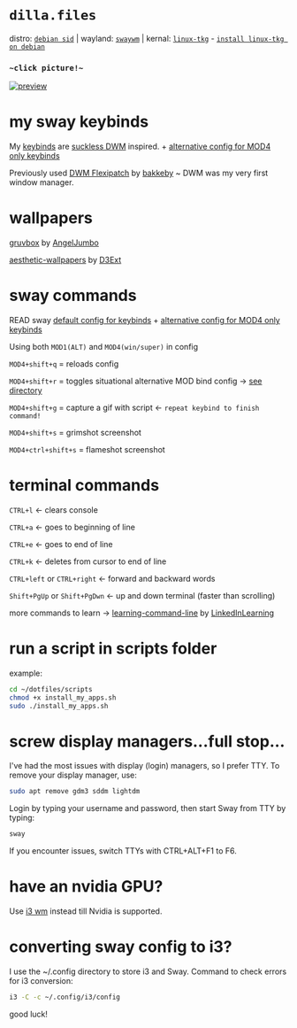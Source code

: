# `dilla.files`
distro: [`debian sid`](https://www.debian.org/releases/sid/) | wayland: [`swaywm`](https://github.com/swaywm/sway) | kernal: [`linux-tkg`](https://github.com/Frogging-Family/linux-tkg) - [`install linux-tkg on debian`](https://github.com/Frogging-Family/linux-tkg?tab=readme-ov-file#deb-debian-ubuntu-and-derivatives-and-rpm-fedora-suse-and-derivatives-based-distributions)

### `~click picture!~`
[![preview](https://i.imgur.com/1JOMnpC.png)](https://youtu.be/sL1O7zuQIuE)

# my sway keybinds

My [keybinds](https://github.com/dillacorn/dotfiles/blob/main/config/sway/config) are [suckless DWM](https://dwm.suckless.org/) inspired. + [alternative config for MOD4 only keybinds](https://github.com/Dillacorn/dotfiles/blob/main/config/sway/super.config)

Previously used [DWM Flexipatch](https://github.com/bakkeby/dwm-flexipatch) by [bakkeby](https://github.com/bakkeby) ~ DWM was my very first window manager.

# wallpapers

[gruvbox](https://github.com/AngelJumbo/gruvbox-wallpapers) by [AngelJumbo](https://github.com/AngelJumbo)

[aesthetic-wallpapers](https://github.com/D3Ext/aesthetic-wallpapers) by [D3Ext](https://github.com/D3Ext)

# sway commands

READ sway [default config for keybinds](https://github.com/dillacorn/dotfiles/blob/main/config/sway/config) + [alternative config for MOD4 only keybinds](https://github.com/Dillacorn/dotfiles/blob/main/config/sway/super.config)

Using both `MOD1(ALT)` and `MOD4(win/super)` in config

`MOD4+shift+q` = reloads config

`MOD4+shift+r` = toggles situational alternative MOD bind config -> [see directory](https://github.com/Dillacorn/dotfiles/tree/main/config/sway)

`MOD4+shift+g` = capture a gif with script <- `repeat keybind to finish command!`

`MOD4+shift+s` = grimshot screenshot

`MOD4+ctrl+shift+s` = flameshot screenshot

# terminal commands

`CTRL+l` <- clears console

`CTRL+a` <- goes to beginning of line

`CTRL+e` <- goes to end of line

`CTRL+k` <- deletes from cursor to end of line

`CTRL+left` or `CTRL+right` <- forward and backward words

`Shift+PgUp` or `Shift+PgDwn` <- up and down terminal (faster than scrolling)

more commands to learn -> [learning-command-line](https://github.com/LinkedInLearning/learning-linux-command-line-3005201/blob/e0cfdc8244b804b57c04b5cffc55c0b322122457/commands.md) by [LinkedInLearning](https://github.com/LinkedInLearning)

# run a script in scripts folder

example:

```sh
cd ~/dotfiles/scripts
chmod +x install_my_apps.sh
sudo ./install_my_apps.sh
```

# screw display managers...full stop...

I've had the most issues with display (login) managers, so I prefer TTY. To remove your display manager, use:

```sh
sudo apt remove gdm3 sddm lightdm
```

Login by typing your username and password, then start Sway from TTY by typing:

```sh
sway
```

If you encounter issues, switch TTYs with CTRL+ALT+F1 to F6.

# have an nvidia GPU?

Use [i3 wm](https://github.com/i3/i3) instead till Nvidia is supported.

# converting sway config to i3?

I use the ~/.config directory to store i3 and Sway. Command to check errors for i3 conversion:

```sh
i3 -C -c ~/.config/i3/config
```

good luck!
